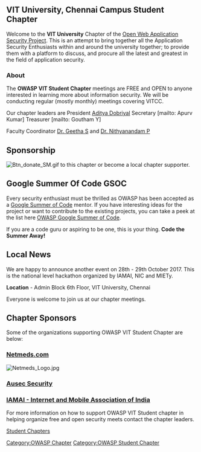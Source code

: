 <div style="font-size:7pt;text-align:right">

</div>

## VIT University, Chennai Campus Student Chapter

Welcome to the **VIT University** Chapter of the [Open Web Application
Security Project](http://www.owasp.org). This is an attempt to bring
together all the Application Security Enthusiasts within and around the
university together; to provide them with a platform to discuss, and
procure all the latest and greatest in the field of application
security.

### **About**

The **OWASP VIT Student Chapter** meetings are FREE and OPEN to anyone
interested in learning more about information security. We will be
conducting regular (mostly monthly) meetings covering VITCC.

Our chapter leaders are
President [Aditya Dobriyal](mailto:aditya.dobriyal97@gmail.com)
Secretary \[mailto: Apurv Kumar\]
Treasurer \[mailto: Goutham Y\]

Faculty Coordinator [Dr. Geetha S](mailto:geetha.s@vit.ac.in) and [Dr.
Nithyanandam P](mailto:nithyanandam.p@vit.ac.in)

## Sponsorship

![Btn_donate_SM.gif](Btn_donate_SM.gif "Btn_donate_SM.gif") to this
chapter or become a local chapter supporter.

## Google Summer Of Code GSOC

Every security enthusiast must be thrilled as OWASP has been accepted as
a [Google Summer of Code](http://code.google.com/soc/) mentor. If you
have interesting ideas for the project or want to contribute to the
existing projects, you can take a peek at the list here [OWASP Google
Summer of
Code](https://www.owasp.org/index.php/GSoC2012_Ideas#Information_for_Students).

If you are a code guru or aspiring to be one, this is your thing. **Code
the Summer Away\!**

## Local News

We are happy to announce another event on 28th - 29th October 2017. This
is the national level hackathon organized by IAMAI, NIC and MIETy.

**Location** - Admin Block 6th Floor, VIT University, Chennai

Everyone is welcome to join us at our chapter meetings.

## Chapter Sponsors

Some of the organizations supporting OWASP VIT Student Chapter are
below:

### **[Netmeds.com](http://www.netmeds.com/)**

![Netmeds_Logo.jpg](Netmeds_Logo.jpg "Netmeds_Logo.jpg")

### **[Ausec Security](http://ausec.in/ausecsec/)**

### **[IAMAI - Internet and Mobile Association of India](http://iamai.in/)**

For more information on how to support OWASP VIT Student chapter in
helping organize free and open security meets contact the chapter
leaders.

[Student Chapters](OWASP_Student_Chapters_Program "wikilink")

[Category:OWASP Chapter](Category:OWASP_Chapter "wikilink")
[Category:OWASP Student
Chapter](Category:OWASP_Student_Chapter "wikilink")